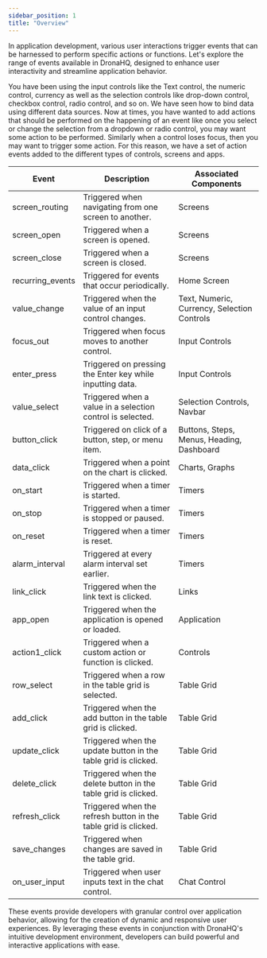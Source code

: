 ```yaml
---
sidebar_position: 1
title: "Overview"
---
```



In application development, various user interactions trigger events that can be harnessed to perform specific actions
or functions. Let's explore the range of events available in DronaHQ, designed to enhance user interactivity and
streamline application behavior.

You have been using the input controls like the Text control, the numeric control, currency as well as the selection
controls like drop-down control, checkbox control, radio control, and so on. We have seen how to bind data using
different data sources. Now at times, you have wanted to add actions that should be performed on the happening of an
event like once you select or change the selection from a dropdown or radio control, you may want some action to be
performed. Similarly when a control loses focus, then you may want to trigger some action. For this reason, we have
a set of action events added to the different types of controls, screens and apps.

| Event             | Description                                                    | Associated Components     |
|-------------------|----------------------------------------------------------------|-------------------------|
| screen_routing   | Triggered when navigating from one screen to another.          | Screens                |
| screen_open       | Triggered when a screen is opened.                             | Screens                |
| screen_close      | Triggered when a screen is closed.                             | Screens                |
| recurring_events | Triggered for events that occur periodically.                  | Home Screen            |
| value_change      | Triggered when the value of an input control changes.          | Text, Numeric, Currency, Selection Controls |
| focus_out         | Triggered when focus moves to another control.                 | Input Controls         |
| enter_press       | Triggered on pressing the Enter key while inputting data.     | Input Controls         |
| value_select      | Triggered when a value in a selection control is selected.     | Selection Controls, Navbar |
| button_click      | Triggered on click of a button, step, or menu item.           | Buttons, Steps, Menus, Heading, Dashboard |
| data_click        | Triggered when a point on the chart is clicked.                | Charts, Graphs         |
| on_start          | Triggered when a timer is started.                             | Timers                 |
| on_stop           | Triggered when a timer is stopped or paused.                   | Timers                 |
| on_reset          | Triggered when a timer is reset.                               | Timers                 |
| alarm_interval    | Triggered at every alarm interval set earlier.                 | Timers                 |
| link_click        | Triggered when the link text is clicked.                       | Links                  |
| app_open          | Triggered when the application is opened or loaded.            | Application            |
| action1_click     | Triggered when a custom action or function is clicked.         | Controls                |
| row_select        | Triggered when a row in the table grid is selected.            | Table Grid              |
| add_click         | Triggered when the add button in the table grid is clicked.    | Table Grid              |
| update_click      | Triggered when the update button in the table grid is clicked. | Table Grid              |
| delete_click      | Triggered when the delete button in the table grid is clicked. | Table Grid              |
| refresh_click     | Triggered when the refresh button in the table grid is clicked.| Table Grid              |
| save_changes      | Triggered when changes are saved in the table grid.            | Table Grid              |
| on_user_input     | Triggered when user inputs text in the chat control.           | Chat Control            |

These events provide developers with granular control over application behavior, allowing for the creation of dynamic
and responsive user experiences. By leveraging these events in conjunction with DronaHQ's intuitive development
environment, developers can build powerful and interactive applications with ease.
